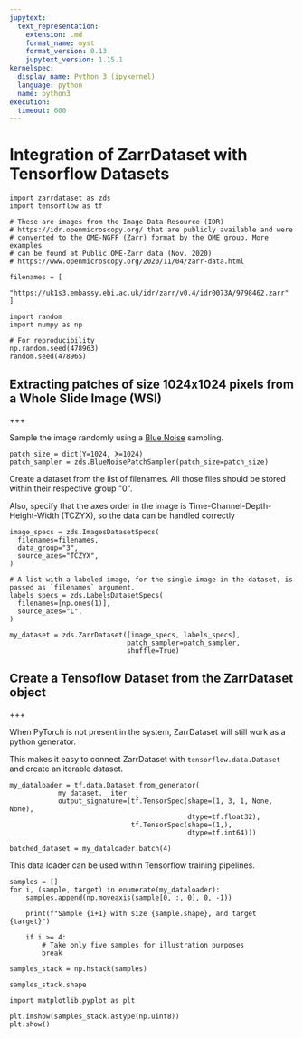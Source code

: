 ```yaml
---
jupytext:
  text_representation:
    extension: .md
    format_name: myst
    format_version: 0.13
    jupytext_version: 1.15.1
kernelspec:
  display_name: Python 3 (ipykernel)
  language: python
  name: python3
execution:
  timeout: 600
---
```


# Integration of ZarrDataset with Tensorflow Datasets

```{code-cell} ipython3
import zarrdataset as zds
import tensorflow as tf
```

```{code-cell} ipython3
# These are images from the Image Data Resource (IDR) 
# https://idr.openmicroscopy.org/ that are publicly available and were 
# converted to the OME-NGFF (Zarr) format by the OME group. More examples
# can be found at Public OME-Zarr data (Nov. 2020)
# https://www.openmicroscopy.org/2020/11/04/zarr-data.html

filenames = [
    "https://uk1s3.embassy.ebi.ac.uk/idr/zarr/v0.4/idr0073A/9798462.zarr"
]
```

```{code-cell} ipython3
import random
import numpy as np

# For reproducibility
np.random.seed(478963)
random.seed(478965)
```

## Extracting patches of size 1024x1024 pixels from a Whole Slide Image (WSI)

+++

Sample the image randomly using a [Blue Noise](https://blog.demofox.org/2017/10/20/generating-blue-noise-sample-points-with-mitchells-best-candidate-algorithm/) sampling.

```{code-cell} ipython3
patch_size = dict(Y=1024, X=1024)
patch_sampler = zds.BlueNoisePatchSampler(patch_size=patch_size)
```

Create a dataset from the list of filenames. All those files should be stored within their respective group "0".

Also, specify that the axes order in the image is Time-Channel-Depth-Height-Width (TCZYX), so the data can be handled correctly

```{code-cell} ipython3
image_specs = zds.ImagesDatasetSpecs(
  filenames=filenames,
  data_group="3",
  source_axes="TCZYX",
)

# A list with a labeled image, for the single image in the dataset, is passed as `filenames` argument.
labels_specs = zds.LabelsDatasetSpecs(
  filenames=[np.ones(1)],
  source_axes="L",
)

my_dataset = zds.ZarrDataset([image_specs, labels_specs],
                             patch_sampler=patch_sampler,
                             shuffle=True)
```

## Create a Tensoflow Dataset from the ZarrDataset object

+++

When PyTorch is not present in the system, ZarrDataset will still work as a python generator.

This makes it easy to connect ZarrDataset with `tensorflow.data.Dataset` and create an iterable dataset.

```{code-cell} ipython3
my_dataloader = tf.data.Dataset.from_generator(
            my_dataset.__iter__,
            output_signature=(tf.TensorSpec(shape=(1, 3, 1, None, None),
                                            dtype=tf.float32),
                              tf.TensorSpec(shape=(1,),
                                            dtype=tf.int64)))

batched_dataset = my_dataloader.batch(4)
```

This data loader can be used within Tensorflow training pipelines.

```{code-cell} ipython3
samples = []
for i, (sample, target) in enumerate(my_dataloader):
    samples.append(np.moveaxis(sample[0, :, 0], 0, -1))

    print(f"Sample {i+1} with size {sample.shape}, and target {target}")

    if i >= 4:
        # Take only five samples for illustration purposes
        break

samples_stack = np.hstack(samples)
```

```{code-cell} ipython3
samples_stack.shape
```

```{code-cell} ipython3
import matplotlib.pyplot as plt

plt.imshow(samples_stack.astype(np.uint8))
plt.show()
```
